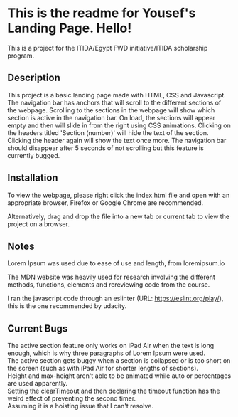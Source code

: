 
# This is the readme for Yousef's Landing Page. Hello!

This is a project for the ITIDA/Egypt FWD initiative/ITIDA scholarship program.

## Description

This project is a basic landing page made with HTML, CSS and Javascript. The navigation bar has anchors that will scroll to the different sections of the webpage. Scrolling to the sections in the webpage will show which section is active in the navigation bar. On load, the sections will appear empty and then will slide in from the right using CSS animations. Clicking on the headers titled 'Section (number)' will hide the text of the section. Clicking the header again will show the text once more. The navigation bar should disappear after 5 seconds of not scrolling but this feature is currently bugged.

## Installation

To view the webpage, please right click the index.html file and open with an appropriate browser, Firefox or Google Chrome are recommended.

Alternatively, drag and drop the file into a new tab or current tab to view the project on a browser.

## Notes

Lorem Ipsum was used due to ease of use and length, from loremipsum.io  

The MDN website was heavily used for research involving the different methods, functions, elements and rereviewing code from the course.  

I ran the javascript code through an eslinter (URL: https://eslint.org/play/), this is the one recommended by udacity.  

## Current Bugs

The active section feature only works on iPad Air when the text is long enough, which is why three paragraphs of Lorem Ipsum were used.  
The active section gets buggy when a section is collapsed or is too short on the screen (such as with iPad Air for shorter lengths of sections).  
Height and max-height aren't able to be animated while auto or percentages are used apparently.  
Setting the clearTimeout and then declaring the timeout function has the weird effect of preventing the second timer.  
Assuming it is a hoisting issue that I can't resolve.  